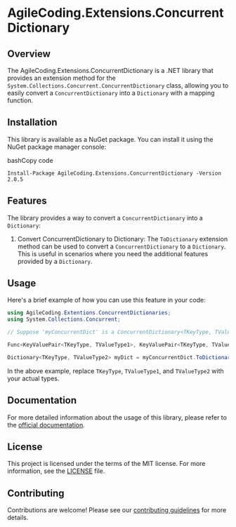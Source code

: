 ﻿AgileCoding.Extensions.ConcurrentDictionary
===========================================

Overview
--------

The AgileCoding.Extensions.ConcurrentDictionary is a .NET library that provides an extension method for the `System.Collections.Concurrent.ConcurrentDictionary` class, allowing you to easily convert a `ConcurrentDictionary` into a `Dictionary` with a mapping function.

Installation
------------

This library is available as a NuGet package. You can install it using the NuGet package manager console:

bashCopy code

`Install-Package AgileCoding.Extensions.ConcurrentDictionary -Version 2.0.5`

Features
--------

The library provides a way to convert a `ConcurrentDictionary` into a `Dictionary`:

1.  Convert ConcurrentDictionary to Dictionary: The `ToDictionary` extension method can be used to convert a `ConcurrentDictionary` to a `Dictionary`. This is useful in scenarios where you need the additional features provided by a `Dictionary`.

Usage
-----

Here's a brief example of how you can use this feature in your code:

```csharp
using AgileCoding.Extentions.ConcurrentDictionaries;
using System.Collections.Concurrent;

// Suppose 'myConcurrentDict' is a ConcurrentDictionary<TKeyType, TValueType1>.

Func<KeyValuePair<TKeyType, TValueType1>, KeyValuePair<TKeyType, TValueType2>> mappingFunction = kv => new KeyValuePair<TKeyType, TValueType2>(kv.Key, new TValueType2(kv.Value));

Dictionary<TKeyType, TValueType2> myDict = myConcurrentDict.ToDictionary(mappingFunction);
```

In the above example, replace `TKeyType`, `TValueType1`, and `TValueType2` with your actual types.

Documentation
-------------

For more detailed information about the usage of this library, please refer to the [official documentation](https://github.com/ToolMaker/AgileCoding.Extentions.ConcurrentDictionary/wiki).

License
-------

This project is licensed under the terms of the MIT license. For more information, see the [LICENSE](https://github.com/ToolMaker/AgileCoding.Extentions.ConcurrentDictionary/blob/main/LICENSE) file.

Contributing
------------

Contributions are welcome! Please see our [contributing guidelines](https://github.com/ToolMaker/AgileCoding.Extentions.ConcurrentDictionary/blob/main/CONTRIBUTING.md) for more details.